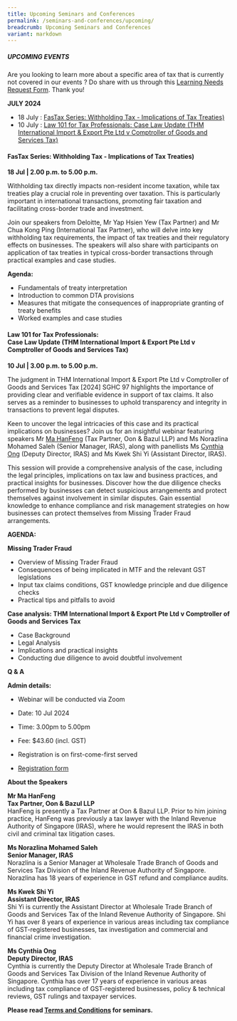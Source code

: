```yaml
---
title: Upcoming Seminars and Conferences
permalink: /seminars-and-conferences/upcoming/
breadcrumb: Upcoming Seminars and Conferences
variant: markdown
---
```

##### **UPCOMING EVENTS**
Are you looking to learn more about a specific area of tax that is currently not covered in our events ? 
Do share with us through this [Learning Needs Request Form](https://form.gov.sg/5d2c51283703d80011e52615). Thank you!

**JULY 2024**
* 18 July : [FasTax Series: Withholding Tax - Implications of Tax Treaties)](#18jul-ta-id)
* 10 July : [Law 101 for Tax Professionals: Case Law Update (THM International Import &amp; Export Pte Ltd v Comptroller of Goods and Services Tax)](#10jul-ta-id)


<a id="18jul-ta-id"></a>
#### **FasTax Series: Withholding Tax - Implications of Tax Treaties)**<br>
**18 Jul | 2.00 p.m. to 5.00 p.m.**

Withholding tax directly impacts non-resident income taxation, while tax treaties play a crucial role in preventing over taxation. This is particularly important in international transactions, promoting fair taxation and facilitating cross-border trade and investment.

Join our speakers from Deloitte, Mr Yap Hsien Yew (Tax Partner) and Mr Chua Kong Ping (International Tax Partner), who will delve into key withholding tax requirements, the impact of tax treaties and their regulatory effects on businesses. The speakers will also share with participants on application of tax treaties in typical cross-border transactions through practical examples and case studies.

**Agenda:**

* Fundamentals of treaty interpretation
* Introduction to common DTA provisions
* Measures that mitigate the consequences of inappropriate granting of treaty benefits
* Worked examples and case studies



<a id="10jul-ta-id"></a>
#### **Law 101 for Tax Professionals:<br>Case Law Update (THM International Import &amp; Export Pte Ltd v Comptroller of Goods and Services Tax)**<br>
**10 Jul | 3.00 p.m. to 5.00 p.m.**

The judgment in THM International Import &amp; Export Pte Ltd v Comptroller of Goods and Services Tax \[2024\] SGHC 97 highlights the importance of providing clear and verifiable evidence in support of tax claims. It also serves as a reminder to businesses to uphold transparency and integrity in transactions to prevent legal disputes.

Keen to uncover the legal intricacies of this case and its practical implications on businesses? Join us for an insightful webinar featuring speakers Mr [Ma HanFeng](https://www.linkedin.com/in/mahanfeng/) (Tax Partner, Oon &amp; Bazul LLP) and Ms Norazlina Mohamed Saleh (Senior Manager, IRAS), along with panellists Ms [Cynthia Ong](https://www.linkedin.com/in/cynthia-ong-294b122b5/) (Deputy Director, IRAS) and Ms Kwek Shi Yi (Assistant Director, IRAS).

This session will provide a comprehensive analysis of the case, including the legal principles, implications on tax law and business practices, and practical insights for businesses. Discover how the due diligence checks performed by businesses can detect suspicious arrangements and protect themselves against involvement in similar disputes. Gain essential knowledge to enhance compliance and risk management strategies on how businesses can protect themselves from Missing Trader Fraud arrangements.

**AGENDA:**

**Missing Trader Fraud**

* Overview of Missing Trader Fraud
* Consequences of being implicated in MTF and the relevant GST legislations
* Input tax claims conditions, GST knowledge principle and due diligence checks
* Practical tips and pitfalls to avoid

**Case analysis: THM International Import &amp; Export Pte Ltd v Comptroller of Goods and Services Tax**

* Case Background
* Legal Analysis
* Implications and practical insights
* Conducting due diligence to avoid doubtful involvement

**Q &amp; A**

**Admin details:**

* Webinar will be conducted via Zoom

* Date: 10 Jul 2024

* Time: 3.00pm to 5.00pm

* Fee: $43.60 (incl. GST)

* Registration is on first-come-first served

* [Registration form](https://form.gov.sg/666aaea5f14e8457f8ecead9)

**About the Speakers**

**Mr Ma HanFeng<br>Tax Partner, Oon &amp; Bazul LLP**<br>
HanFeng is presently a Tax Partner at Oon &amp; Bazul LLP. Prior to him joining practice, HanFeng was previously a tax lawyer with the Inland Revenue Authority of Singapore (IRAS), where he would represent the IRAS in both civil and criminal tax litigation cases.

**Ms Norazlina Mohamed Saleh<br>Senior Manager, IRAS<br>**
Norazlina is a Senior Manager at Wholesale Trade Branch of Goods and Services Tax Division of the Inland Revenue Authority of Singapore. Norazlina has 18 years of experience in GST refund and compliance audits.

**Ms Kwek Shi Yi<br>Assistant Director, IRAS<br>**
Shi Yi is currently the Assistant Director at Wholesale Trade Branch of Goods and Services Tax of the Inland Revenue Authority of Singapore. Shi Yi has over 8 years of experience in various areas including tax compliance of GST-registered businesses, tax investigation and commercial and financial crime investigation.

**Ms Cynthia Ong<br>Deputy Director, IRAS<br>**
Cynthia is currently the Deputy Director at Wholesale Trade Branch of Goods and Services Tax Division of the Inland Revenue Authority of Singapore. Cynthia has over 17 years of experience in various areas including tax compliance of GST-registered businesses, policy &amp; technical reviews, GST rulings and taxpayer services.



**Please read [Terms and Conditions](https://production-iras-tax-academy.netlify.com/executive-tax-programmes/terms-and-conditions/) for seminars.**